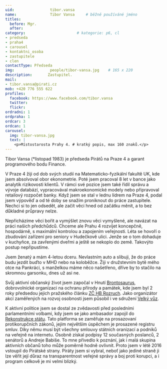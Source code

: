 ```yaml
---
uid:                tibor.vansa
name:               Tibor Vansa  	# běžně používáné jméno
titles:
  before: Mgr.
  after:
category:                       # kategorie: p6, cl
- predseda
- praha4
- carousel
- kontaktni_osoba
- zastupitele
- clen
contactType: Předseda
img: 		        people/tibor-vansa.jpg    # 165 x 220
description:       Zastupitel.
mail:
- tibor.vansa@pirati.cz
mob: +420 776 555 622				
profiles:
  facebook: https://www.facebook.com/tibor.vansa
  twitter: 
  flickr:
ordradni: 1
ordpraha: 1
ordcar: 3
ordcan: 1
carousel:
  img: tibor-vansa.jpg
  text: |
    <p>Místostarosta Prahy 4. # kratký popis, max 160 znaků.</p>
---
```

Tibor Vansa (*listopad 1983) je předseda Pirátů na Praze 4 a garant programového bodu Finance.

V Praze 4 žiji od dob svých studií na Matematicko-fyzikální fakultě UK, kde jsem absolvoval obor ekonometrie. Poté jsem pracoval  8 let v bance jako analytik rizikovosti klientů. V rámci své pozice jsem také řídil správu a vývoje databází, vypracovával  makroekonomické modely nebo připravoval retailový rozpočet banky. Když jsem se stal v lednu lídrem na Praze 4, podal jsem výpověď a od té doby se snažím proniknout do práce zastupitele. Nechci si to jen odsedět, ale začít věci hned od začátku měnit, a to bez důkladné průpravy nelze.

Nepřicházíme věci bořit a vymýšlet znovu věci vymyšlené,  ale navázat na práci našich předchůdců. Chceme  ale Prahu 4 rozvíjet koncepčně, hospodárně, s maximální kontrolou a zapojením veřejnosti. Léta se hovoří o zbudování zařízení pro seniory v Hudečkově ulici. Jenže se o tom dohaduje  v kuchyňce, za zavřenými dveřmi a ještě se nekoplo do země. Takovýto postup nepřipustíme.

Jsem ženatý a mám 4-letou dceru. Nevlastním auto a slibuji, že do práce budu jezdit buďto v MHD nebo na koloběžce. Žiji v družstevním bytě mého otce na Pankráci, s manželkou máme něco našetřeno, dříve by to stačilo na skromnou garsonku, dnes už asi ne.

Svůj aktivní občanský život jsem započal v Hnutí [Brontosaurus][brontosaurus], dobrovolnické organizaci na ochranu přírody a památek, kde jsem byl 2 roky předsedou jejich pražského článku [ZČ HB Rozruch][rozruch].  Jako organizátor akcí zaměřených na rozvoj osobnosti jsem působil i ve sdružení [Velký vůz][velkyvuz].

K aktivní politice jsem se dostal ze zvědavosti před posledními parlamentními volbami, kdy jsem se jako ambasador zapojil do [Rekonstrukce státu][rest]. Tato platforma se zaměřuje na prosazovaní protikorupčních zákonů, jejím největším úspěchem je prosazené registru smluv. Díky němu musí být všechny smlouvy státních oranizací a podniků na veřejně na internetu. Osobně získal podpisy 12 současných poslanců, 2 senátorů a Andreje Babiše. To mne přivedlo k poznání, jak i malá skupina aktivních občanů toho může poměrně hodně ovlivnit. Proto jsem v létě 2016 vstoupil do Pirátské strany. Piráty jsem si vybral, neboť jako jediné straně ji lze věřit její důraz na transparentnost veřejné správy a boj proti korupci, a i program celkově je mi velmi blízký. 

[brontosaurus]: http://brontosaurus.cz
[rozruch]: http://rozruch.brontosaurus.cz/
[velkyvuz]: http://www.velkyvuz.cz/web/
[rest]: http://www.rekonstrukcestatu.cz/cs
